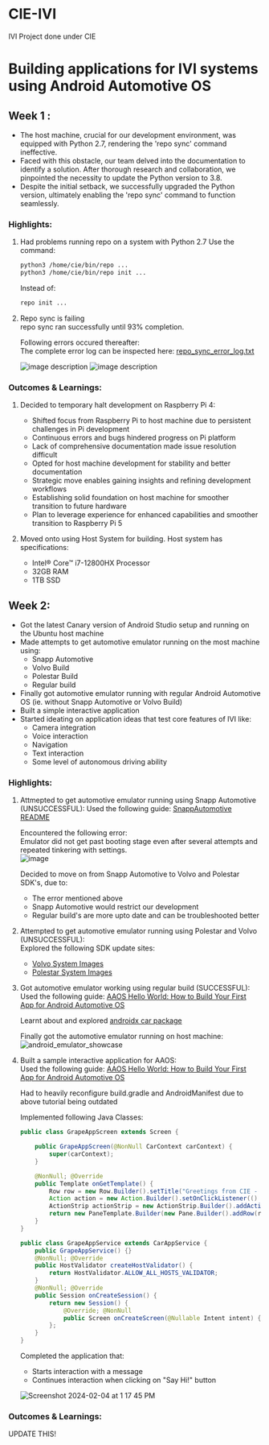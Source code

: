 # CIE-IVI
IVI Project done under CIE

# Building applications for IVI systems using Android Automotive OS  

## Week 1 : 
- The host machine, crucial for our development environment, was equipped with Python 2.7, rendering the 'repo sync' command ineffective.
- Faced with this obstacle, our team delved into the documentation to identify a solution. After thorough research and collaboration, we pinpointed the necessity to update the Python version to 3.8. 
- Despite the initial setback, we successfully upgraded the Python version, ultimately enabling the 'repo sync' command to function seamlessly. 

### Highlights:
1. Had problems running repo on a system with Python 2.7
	Use the command:
	```sh
	python3 /home/cie/bin/repo ...
	python3 /home/cie/bin/repo init ...
	```
 
	Instead of:
	```sh
	repo init ...
	```

2. Repo sync is failing<br>
	repo sync ran successfully until 93% completion.<br>

	Following errors occured thereafter:<br>
 	The complete error log can be inspected here: [repo_sync_error_log.txt](repo_sync_error_log.txt)<br>

	![image description](Screenshot%20from%202024-01-29%2015-49-30.png)
	![image description](Screenshot%20from%202024-01-29%2015-49-40.png)

### Outcomes & Learnings:
1. Decided to temporary halt development on Raspberry Pi 4:
	- Shifted focus from Raspberry Pi to host machine due to persistent challenges in Pi development
	- Continuous errors and bugs hindered progress on Pi platform
	- Lack of comprehensive documentation made issue resolution difficult
	- Opted for host machine development for stability and better documentation
	- Strategic move enables gaining insights and refining development workflows
	- Establishing solid foundation on host machine for smoother transition to future hardware
	- Plan to leverage experience for enhanced capabilities and smoother transition to Raspberry Pi 5

2. Moved onto using Host System for building. Host system has specifications:
	- Intel® Core™ i7-12800HX Processor
	- 32GB RAM
	- 1TB SSD

## Week 2: 
- Got the latest Canary version of Android Studio setup and running on the Ubuntu host machine
- Made attempts to get automotive emulator running on the most machine using:
	- Snapp Automotive
 	- Volvo Build
  	- Polestar Build
  	- Regular build
- Finally got automotive emulator running with regular Android Automotive OS (ie. without Snapp Automotive or Volvo Build)
- Built a simple interactive application
- Started ideating on application ideas that test core features of IVI like:
	- Camera integration
	- Voice interaction
 	- Navigation
  	- Text interaction
  	- Some level of autonomous driving ability

### Highlights:
1. Attmepted to get automotive emulator running using Snapp Automotive (UNSUCCESSFUL):
	Used the following guide: [SnappAutomotive README](https://github.com/snappautomotive/README)<br>

	Encountered the following error:<br>
		Emulator did not get past booting stage even after several attempts and repeated tinkering with settings.<br>
   		![image](https://github.com/ShreevathsaGP/CIE-IVI/assets/59483990/82f939ee-0ce5-4872-b9ac-db2459b8227f)<br>
   		
  	Decided to move on from Snapp Automotive to Volvo and Polestar SDK's, due to: <br>
	- The error mentioned above
	- Snapp Automotive would restrict our development
	- Regular build's are more upto date and can be troubleshooted better

3. Attempted to get automotive emulator running using Polestar and Volvo (UNSUCCESSFUL):<br>
	Explored the following SDK update sites:<br>
	- [Volvo System Images](https://developer.volvocars.com/sdk/volvo-sys-img.xml)
 	- [Polestar System Images](https://developer.polestar.com/sdk/polestar2-sys-img.xml)

4. Got automotive emulator working using regular build (SUCCESSFUL):<br>
	Used the following guide: [AAOS Hello World: How to Build Your First App for Android Automotive OS](https://grapeup.com/blog/how-to-build-your-first-app-for-android-automotive-os/)<br>

	Learnt about and explored [androidx car package](https://developer.android.com/reference/androidx/car/app/package-summary)<br>

 	Finally got the automotive emulator running on host machine:<br>
	![android_emulator_showcase](https://github.com/ShreevathsaGP/CIE-IVI/assets/59483990/e96e3180-2a89-4c90-9bcd-748e4f5358cd)
		
5. Built a sample interactive application for AAOS:<br>
	Used the following guide: [AAOS Hello World: How to Build Your First App for Android Automotive OS](https://grapeup.com/blog/how-to-build-your-first-app-for-android-automotive-os/)<br>

 	Had to heavily reconfigure build.gradle and AndroidManifest due to above tutorial being outdated<br>

 	Implemented following Java Classes:
	```java
 	public class GrapeAppScreen extends Screen {

	    public GrapeAppScreen(@NonNull CarContext carContext) {
	        super(carContext);
	    }
	
	    @NonNull; @Override
	    public Template onGetTemplate() {
	        Row row = new Row.Builder().setTitle("Greetings from CIE - IVI!!").build();
	        Action action = new Action.Builder().setOnClickListener(() -> CarToast.makeText(getCarContext(), "Hello!", CarToast.LENGTH_SHORT).show()).setTitle("Say Hi!").build();
	        ActionStrip actionStrip = new ActionStrip.Builder().addAction(action).build();
	        return new PaneTemplate.Builder(new Pane.Builder().addRow(row).build()).setActionStrip(actionStrip).setHeaderAction(Action.APP_ICON).build();
	    }
	}
 	```
 	```java
	public class GrapeAppService extends CarAppService {
	    public GrapeAppService() {}
	    @NonNull; @Override
	    public HostValidator createHostValidator() {
	        return HostValidator.ALLOW_ALL_HOSTS_VALIDATOR;
	    }
	    @NonNull; @Override
	    public Session onCreateSession() {
	        return new Session() {
	            @Override; @NonNull
	            public Screen onCreateScreen(@Nullable Intent intent) { return new GrapeAppScreen(getCarContext()); }
	        };
	    }
	}
  	```

   	Completed the application that:<br>
   	- Starts interaction with a message
   	- Continues interaction when clicking on "Say Hi!" button

	![Screenshot 2024-02-04 at 1 17 45 PM](https://github.com/ShreevathsaGP/CIE-IVI/assets/59483990/1e7504af-6b64-44c9-bcee-84606c6432ae)<br>

### Outcomes & Learnings:
UPDATE THIS!
